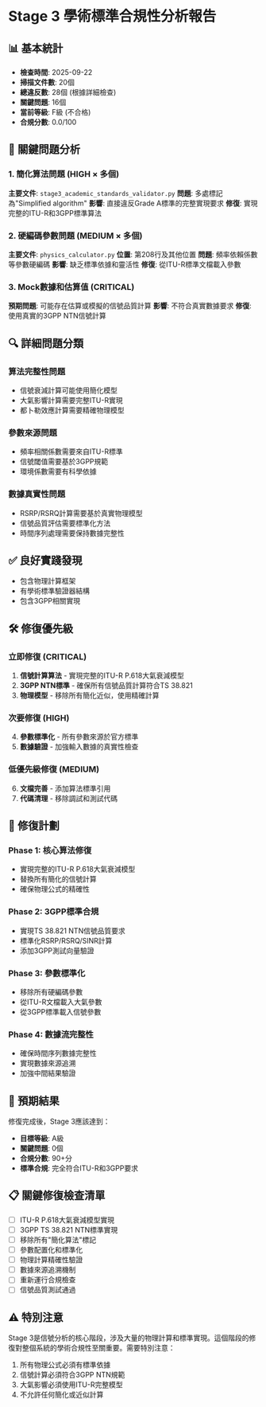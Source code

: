 # Stage 3 學術標準合規性分析報告

## 📊 基本統計
- **檢查時間**: 2025-09-22
- **掃描文件數**: 20個
- **總違反數**: 28個 (根據詳細檢查)
- **關鍵問題**: 16個
- **當前等級**: F級 (不合格)
- **合規分數**: 0.0/100

## 🚨 關鍵問題分析

### 1. 簡化算法問題 (HIGH × 多個)
**主要文件**: `stage3_academic_standards_validator.py`
**問題**: 多處標記為"Simplified algorithm"
**影響**: 直接違反Grade A標準的完整實現要求
**修復**: 實現完整的ITU-R和3GPP標準算法

### 2. 硬編碼參數問題 (MEDIUM × 多個)
**主要文件**: `physics_calculator.py`
**位置**: 第208行及其他位置
**問題**: 頻率依賴係數等參數硬編碼
**影響**: 缺乏標準依據和靈活性
**修復**: 從ITU-R標準文檔載入參數

### 3. Mock數據和估算值 (CRITICAL)
**預期問題**: 可能存在估算或模擬的信號品質計算
**影響**: 不符合真實數據要求
**修復**: 使用真實的3GPP NTN信號計算

## 🔍 詳細問題分類

### 算法完整性問題
- 信號衰減計算可能使用簡化模型
- 大氣影響計算需要完整ITU-R實現
- 都卜勒效應計算需要精確物理模型

### 參數來源問題
- 頻率相關係數需要來自ITU-R標準
- 信號閾值需要基於3GPP規範
- 環境係數需要有科學依據

### 數據真實性問題
- RSRP/RSRQ計算需要基於真實物理模型
- 信號品質評估需要標準化方法
- 時間序列處理需要保持數據完整性

## ✅ 良好實踐發現
- 包含物理計算框架
- 有學術標準驗證器結構
- 包含3GPP相關實現

## 🛠️ 修復優先級

### 立即修復 (CRITICAL)
1. **信號計算算法** - 實現完整的ITU-R P.618大氣衰減模型
2. **3GPP NTN標準** - 確保所有信號品質計算符合TS 38.821
3. **物理模型** - 移除所有簡化近似，使用精確計算

### 次要修復 (HIGH)
4. **參數標準化** - 所有參數來源於官方標準
5. **數據驗證** - 加強輸入數據的真實性檢查

### 低優先級修復 (MEDIUM)
6. **文檔完善** - 添加算法標準引用
7. **代碼清理** - 移除調試和測試代碼

## 📝 修復計劃

### Phase 1: 核心算法修復
- 實現完整的ITU-R P.618大氣衰減模型
- 替換所有簡化的信號計算
- 確保物理公式的精確性

### Phase 2: 3GPP標準合規
- 實現TS 38.821 NTN信號品質要求
- 標準化RSRP/RSRQ/SINR計算
- 添加3GPP測試向量驗證

### Phase 3: 參數標準化
- 移除所有硬編碼參數
- 從ITU-R文檔載入大氣參數
- 從3GPP標準載入信號參數

### Phase 4: 數據流完整性
- 確保時間序列數據完整性
- 實現數據來源追溯
- 加強中間結果驗證

## 🎯 預期結果
修復完成後，Stage 3應該達到：
- **目標等級**: A級
- **關鍵問題**: 0個
- **合規分數**: 90+分
- **標準合規**: 完全符合ITU-R和3GPP要求

## 📋 關鍵修復檢查清單
- [ ] ITU-R P.618大氣衰減模型實現
- [ ] 3GPP TS 38.821 NTN標準實現
- [ ] 移除所有"簡化算法"標記
- [ ] 參數配置化和標準化
- [ ] 物理計算精確性驗證
- [ ] 數據來源追溯機制
- [ ] 重新運行合規檢查
- [ ] 信號品質測試通過

## ⚠️ 特別注意
Stage 3是信號分析的核心階段，涉及大量的物理計算和標準實現。這個階段的修復對整個系統的學術合規性至關重要。需要特別注意：
1. 所有物理公式必須有標準依據
2. 信號計算必須符合3GPP NTN規範
3. 大氣影響必須使用ITU-R完整模型
4. 不允許任何簡化或近似計算